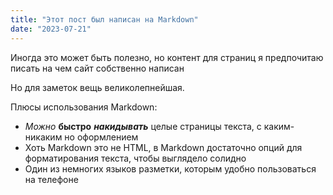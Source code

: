 ```yaml
---
title: "Этот пост был написан на Markdown"
date: "2023-07-21"
---
```


Иногда это может быть полезно, но контент для страниц 
я предпочитаю писать на чем сайт собственно написан

Но для заметок вещь великолепнейшая.

Плюсы использования Markdown:

- _Можно_ **быстро** **_накидывать_** целые страницы текста, с каким-никаким но оформлением
- Хоть Markdown это не HTML, в Markdown достаточно опций для форматирования текста, чтобы выглядело солидно
- Один из немногих языков разметки, которым удобно пользоваться на телефоне
